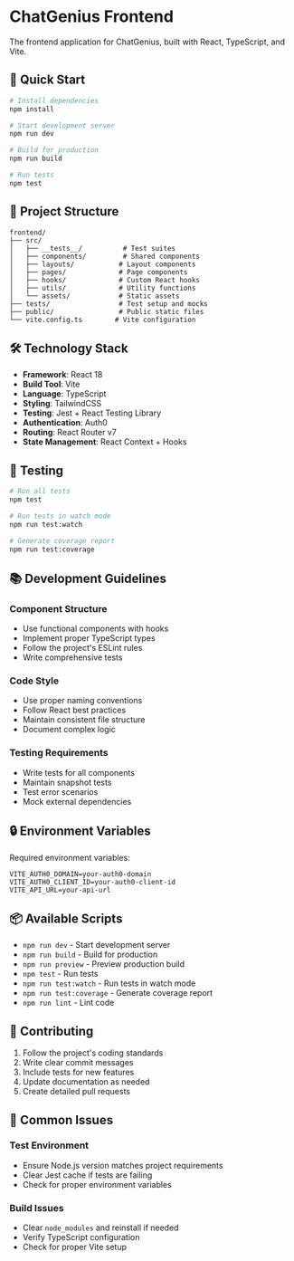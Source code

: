 # ChatGenius Frontend

The frontend application for ChatGenius, built with React, TypeScript, and Vite.

## 🚀 Quick Start

```bash
# Install dependencies
npm install

# Start development server
npm run dev

# Build for production
npm run build

# Run tests
npm test
```

## 📁 Project Structure

```plaintext
frontend/
├── src/
│   ├── __tests__/          # Test suites
│   ├── components/         # Shared components
│   ├── layouts/           # Layout components
│   ├── pages/             # Page components
│   ├── hooks/             # Custom React hooks
│   ├── utils/             # Utility functions
│   └── assets/            # Static assets
├── tests/                 # Test setup and mocks
├── public/                # Public static files
└── vite.config.ts        # Vite configuration
```

## 🛠️ Technology Stack

- **Framework**: React 18
- **Build Tool**: Vite
- **Language**: TypeScript
- **Styling**: TailwindCSS
- **Testing**: Jest + React Testing Library
- **Authentication**: Auth0
- **Routing**: React Router v7
- **State Management**: React Context + Hooks

## 🧪 Testing

```bash
# Run all tests
npm test

# Run tests in watch mode
npm run test:watch

# Generate coverage report
npm run test:coverage
```

## 📚 Development Guidelines

### Component Structure

- Use functional components with hooks
- Implement proper TypeScript types
- Follow the project's ESLint rules
- Write comprehensive tests

### Code Style

- Use proper naming conventions
- Follow React best practices
- Maintain consistent file structure
- Document complex logic

### Testing Requirements

- Write tests for all components
- Maintain snapshot tests
- Test error scenarios
- Mock external dependencies

## 🔒 Environment Variables

Required environment variables:

```env
VITE_AUTH0_DOMAIN=your-auth0-domain
VITE_AUTH0_CLIENT_ID=your-auth0-client-id
VITE_API_URL=your-api-url
```

## 📦 Available Scripts

- `npm run dev` - Start development server
- `npm run build` - Build for production
- `npm run preview` - Preview production build
- `npm test` - Run tests
- `npm run test:watch` - Run tests in watch mode
- `npm run test:coverage` - Generate coverage report
- `npm run lint` - Lint code

## 🤝 Contributing

1. Follow the project's coding standards
2. Write clear commit messages
3. Include tests for new features
4. Update documentation as needed
5. Create detailed pull requests

## 🐛 Common Issues

### Test Environment

- Ensure Node.js version matches project requirements
- Clear Jest cache if tests are failing
- Check for proper environment variables

### Build Issues

- Clear `node_modules` and reinstall if needed
- Verify TypeScript configuration
- Check for proper Vite setup
